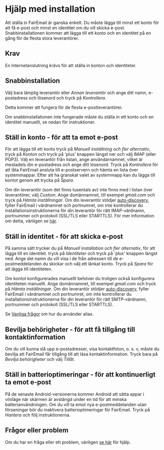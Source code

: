 # Hjälp med installation

Att ställa in FairEmail är ganska enkelt. Du måste lägga till minst ett konto för att få e-post och minst en identitet om du vill skicka e-post. Snabbinstallationen kommer att lägga till ett konto och en identitet på en gång för de flesta stora leverantörer.

## Krav

En Internetanslutning krävs för att ställa in konton och identiteter.

## Snabbinstallation

Välj bara lämplig leverantör eller *Annan leverantör* och ange ditt namn, e-postadress och lösenord och tryck på *Kontrollera*.

Detta kommer att fungera för de flesta e-postleverantörer.

Om snabbinstallationen inte fungerade måste du ställa in ett konto och en identitet manuellt, se nedan för instruktioner.

## Ställ in konto - för att ta emot e-post

För att lägga till ett konto tryck på *Manuell inställning och fler alternativ*, tryck på *Konton* och tryck på 'plus' knappen längst ner och välj IMAP (eller POP3). Välj en leverantör från listan, ange användarnamnet, vilket är mestadels din e-postadress och ange ditt lösenord. Tryck på *Kontrollera* för att låta FairEmail ansluta till e-postservern och hämta en lista över systemmappar. Efter att ha granskat valet av systemmapp kan du lägga till kontot genom att trycka på *Spara*.

Om din leverantör (som det finns tusentals av) inte finns med i listan över leverantörer, välj *Custom*. Ange domännamnet, till exempel *gmail.com* och tryck på *Hämta inställningar*. Om din leverantör stödjer [auto-discovery](https://tools.ietf.org/html/rfc6186), fyller FairEmail i värdnamnet och portnumret, om inte kontrollerar du installationsinstruktionerna för din leverantör för rätt IMAP-värdnamn, portnummer och protokoll (SSL/TLS eller STARTTLS). För mer information om detta, vänligen se [här](https://github.com/34j/FairEmailFree/blob/master/FAQ.md#authorizing-accounts).

## Ställ in identitet - för att skicka e-post

På samma sätt trycker du på *Manuell installation och fler alternativ*, för att lägga till en identitet. tryck på *Identiteter* och tryck på 'plus' knappen längst ned. Ange det namn du vill visa i de från adressen till de e-postmeddelanden du skickar och välj ett länkat konto. Tryck på *Spara* för att lägga till identiteten.

Om kontot konfigurerades manuellt behöver du troligen också konfigurera identiteten manuellt. Ange domännamnet, till exempel *gmail.com* och tryck på *Hämta inställningar*. Om din leverantör stödjer [auto-discovery](https://tools.ietf.org/html/rfc6186), fyller FairEmail i värdnamnet och portnumret, om inte kontrollerar du installationsinstruktionerna för din leverantör för rätt SMTP-värdnamn, portnummer och protokoll (SSL/TLS eller STARTTLS).

Se [Vanliga frågor](https://github.com/34j/FairEmailFree/blob/master/FAQ.md#FAQ9) om hur du använder alias.

## Bevilja behörigheter - för att få tillgång till kontaktinformation

Om du vill kunna slå upp e-postadresser, visa kontaktfoton, o. s. v, måste du bevilja att FairEmail får tillgång till att läsa kontaktinformation. Tryck bara på *Bevilja behörigheter* och välj *Tillåt*.

## Ställ in batterioptimeringar - för att kontinuerligt ta emot e-post

På de senaste Android-versionerna kommer Android att sätta appar i viloläge när skärmen är avstängd under en tid för att minska batterianvändningen. Om du vill ta emot nya e-postmeddelanden utan förseningar bör du inaktivera batterioptimeringar för FairEmail. Tryck på *Hantera* och följ instruktionerna.

## Frågor eller problem

Om du har en fråga eller ett problem, vänligen [se här](https://github.com/34j/FairEmailFree/blob/master/FAQ.md) för hjälp.